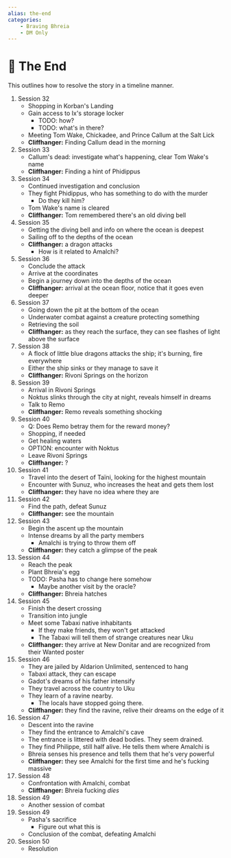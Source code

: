 ```yaml
---
alias: the-end
categories:
    - Braving Bhreia
    - DM Only
---
```

# 🔐 The End

This outlines how to resolve the story in a timeline manner.

1. Session 32
   - Shopping in Korban's Landing
   - Gain access to Ix's storage locker
     - TODO: how?
     - TODO: what's in there?
   - Meeting Tom Wake, Chickadee, and Prince Callum at the Salt Lick
   - **Cliffhanger:** Finding Callum dead in the morning
2. Session 33
   - Callum's dead: investigate what's happening, clear Tom Wake's name
   - **Cliffhanger:** Finding a hint of Phidippus
3. Session 34
   - Continued investigation and conclusion
   - They fight Phidippus, who has something to do with the murder
     - Do they kill him?
   - Tom Wake's name is cleared
   - **Cliffhanger:** Tom remembered there's an old diving bell
4. Session 35
   - Getting the diving bell and info on where the ocean is deepest
   - Sailing off to the depths of the ocean
   - **Cliffhanger:** a dragon attacks
     - How is it related to Amalchi?
5. Session 36
   - Conclude the attack
   - Arrive at the coordinates
   - Begin a journey down into the depths of the ocean
   - **Cliffhanger:** arrival at the ocean floor, notice that it goes even deeper
6. Session 37
   - Going down the pit at the bottom of the ocean
   - Underwater combat against a creature protecting something
   - Retrieving the soil
   - **Cliffhanger:** as they reach the surface, they can see flashes of light above the surface
7. Session 38
   - A flock of little blue dragons attacks the ship; it's burning, fire everywhere
   - Either the ship sinks or they manage to save it
   - **Cliffhanger:** Rivoni Springs on the horizon
8. Session 39
   - Arrival in Rivoni Springs
   - Noktus slinks through the city at night, reveals himself in dreams
   - Talk to Remo
   - **Cliffhanger:** Remo reveals something shocking
9. Session 40
   - Q: Does Remo betray them for the reward money?
   - Shopping, if needed
   - Get healing waters
   - OPTION: encounter with Noktus
   - Leave Rivoni Springs
   - **Cliffhanger:** ?
10. Session 41
    - Travel into the desert of Taïni, looking for the highest mountain
    - Encounter with Sunuz, who increases the heat and gets them lost
    - **Cliffhanger:** they have no idea where they are
11. Session 42
    - Find the path, defeat Sunuz
    - **Cliffhanger:** see the mountain
12. Session 43
    - Begin the ascent up the mountain
    - Intense dreams by all the party members
      - Amalchi is trying to throw them off
    - **Cliffhanger:** they catch a glimpse of the peak
13. Session 44
    - Reach the peak
    - Plant Bhreia's egg
    - TODO: Pasha has to change here somehow
      - Maybe another visit by the oracle?
    - **Cliffhanger:** Bhreia hatches
14. Session 45
    - Finish the desert crossing
    - Transition into jungle
    - Meet some Tabaxi native inhabitants
      - If they make friends, they won't get attacked
      - The Tabaxi will tell them of strange creatures near Uku
    - **Cliffhanger:** they arrive at New Donitar and are recognized from their Wanted poster
15. Session 46
    - They are jailed by Aldarion Unlimited, sentenced to hang
    - Tabaxi attack, they can escape
    - Gadot's dreams of his father intensify
    - They travel across the country to Uku
    - They learn of a ravine nearby.
      - The locals have stopped going there.
    - **Cliffhanger:** they find the ravine, relive their dreams on the edge of it
16. Session 47
    - Descent into the ravine
    - They find the entrance to Amalchi's cave
    - The entrance is littered with dead bodies. They seem drained.
    - They find Philippe, still half alive. He tells them where Amalchi is
    - Bhreia senses his presence and tells them that he's very powerful
    - **Cliffhanger:** they see Amalchi for the first time and he's fucking massive
17. Session 48
    - Confrontation with Amalchi, combat
    - **Cliffhanger:** Bhreia fucking *dies*
18. Session 49
    - Another session of combat
19. Session 49
    - Pasha's sacrifice
      - Figure out what this is
    - Conclusion of the combat, defeating Amalchi
20. Session 50
    - Resolution
